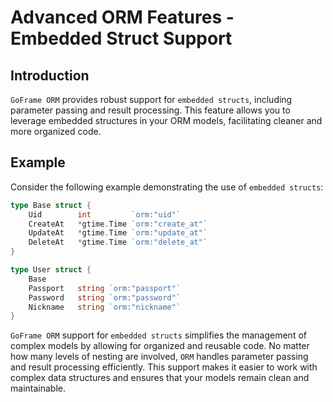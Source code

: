 # Advanced ORM Features - Embedded Struct Support

## Introduction

`GoFrame ORM` provides robust support for `embedded structs`, including parameter passing and result processing. This feature allows you to leverage embedded structures in your ORM models, facilitating cleaner and more organized code.

## Example

Consider the following example demonstrating the use of `embedded structs`:

```go
type Base struct {
    Uid        int         `orm:"uid"`
    CreateAt   *gtime.Time `orm:"create_at"`
    UpdateAt   *gtime.Time `orm:"update_at"`
    DeleteAt   *gtime.Time `orm:"delete_at"`
}

type User struct {
    Base
    Passport   string `orm:"passport"`
    Password   string `orm:"password"`
    Nickname   string `orm:"nickname"`
}
```

`GoFrame ORM` support for `embedded structs` simplifies the management of complex models by allowing for organized and reusable code. No matter how many levels of nesting are involved, `ORM` handles parameter passing and result processing efficiently. This support makes it easier to work with complex data structures and ensures that your models remain clean and maintainable.
